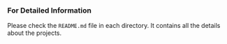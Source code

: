 ### For Detailed Information
Please check the `README.md` file in each directory. It contains all the details about the projects.
